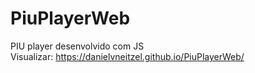 # PiuPlayerWeb
PIU player desenvolvido com JS
<br>
Visualizar: 
<a href="https://danielvneitzel.github.io/PiuPlayerWeb/" target="_blank">
  https://danielvneitzel.github.io/PiuPlayerWeb/
</a>
